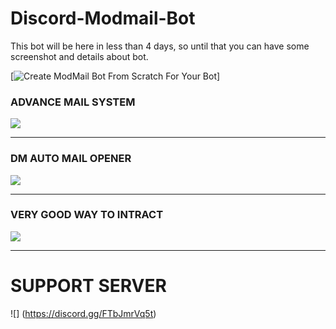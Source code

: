# Discord-Modmail-Bot
This bot will be here in less than 4 days, so until that you can have some screenshot and details about bot.


[![Create ModMail Bot From Scratch For Your Bot](https://img.youtube.com/vi/ioLtrzJBCj4/0.jpg)]

### ADVANCE MAIL SYSTEM
![](https://cdn.discordapp.com/attachments/591157769181069332/730293332797947964/unknown.png)
___


### DM AUTO MAIL OPENER
![](https://cdn.discordapp.com/attachments/591157769181069332/730294353167253504/unknown.png)


___

### VERY GOOD WAY TO INTRACT
![](https://cdn.discordapp.com/attachments/728942987748311131/730295002059767818/unknown.png)

___




# SUPPORT SERVER
![] (https://discord.gg/FTbJmrVq5t)
